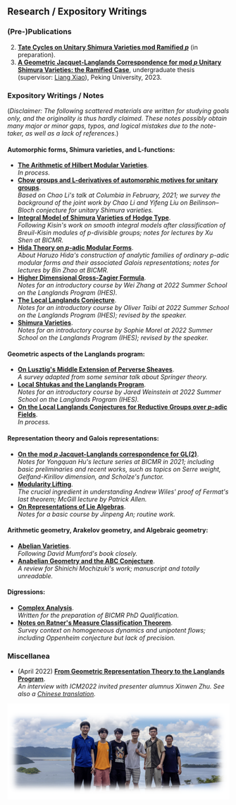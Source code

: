 ## Research / Expository Writings

### (Pre-)Publications

2. [**Tate Cycles on Unitary Shimura Varieties mod Ramified _p_**]() (in preparation).
1. [**A Geometric Jacquet-Langlands Correspondence for mod _p_ Unitary Shimura Varieties: the Ramified Case**](./blurbs/undergradthesis.pdf), undergraduate thesis (supervisor: [Liang Xiao](https://bicmr.pku.edu.cn/~lxiao/index.htm)), Peking University, 2023.



### Expository Writings / Notes

(_Disclaimer: The following scattered materials are written for studying goals only, and the originality is thus hardly claimed. These notes possibly obtain many major or minor gaps, typos, and logical mistakes due to the note-taker, as well as a lack of references._)



#### Automorphic forms, Shimura varieties, and L-functions:

- [**The Arithmetic of Hilbert Modular Varieties**](./blurbs/Hilb.pdf). <br/>
 _In process._
- [**Chow groups and L-derivatives of automorphic motives for unitary groups**](./blurbs/Li-Liu.pdf). <br/>
 _Based on Chao Li's talk at Columbia in February, 2021; we survey the background of the joint work by Chao Li and Yifeng Liu on Beilinson–Bloch conjecture for unitary Shimura varieties._
- [**Integral Model of Shimura Varieties of Hodge Type**](./blurbs/IntegralModel.pdf). <br/>
 _Following Kisin's work on smooth integral models after classification of Breuil-Kisin modules of p-divisible groups; notes for lectures by Xu Shen at BICMR._
- [**Hida Theory on _p_-adic Modular Forms**](./blurbs/Hida.pdf). <br/>
 _About Haruzo Hida's construction of analytic families of ordinary p-adic modular forms and their associated Galois representations; notes for lectures by Bin Zhao at BICMR._
- [**Higher Dimensional Gross-Zagier Formula**](./blurbs/HigherDimGZ.pdf). <br/>
 _Notes for an introductory course by Wei Zhang at 2022 Summer School on the Langlands Program (IHES)._
- [**The Local Langlands Conjecture**](./blurbs/LLC.pdf). <br/>
 _Notes for an introductory course by Oliver Taïbi at 2022 Summer School on the Langlands Program (IHES); revised by the speaker._
- [**Shimura Varieties**](./blurbs/Shvar.pdf). <br/>
 _Notes for an introductory course by Sophie Morel at 2022 Summer School on the Langlands Program (IHES); revised by the speaker._



#### Geometric aspects of the Langlands program:

- [**On Lusztig's Middle Extension of Perverse Sheaves**](./blurbs/MidExt.pdf). <br/>
 _A survey adapted from some seminar talk about Springer theory._
- [**Local Shtukas and the Langlands Program**](./blurbs/LocalShtukas.pdf). <br/>
 _Notes for an introductory course by Jared Weinstein at 2022 Summer School on the Langlands Program (IHES)._
- [**On the Local Langlands Conjectures for Reductive Groups over _p_-adic Fields**](). <br/>
 _In process._

#### Representation theory and Galois representations:

- [**On the mod _p_ Jacquet-Langlands correspondence for GL(2)**](./blurbs/modpJL.pdf). <br/>
 _Notes for Yongquan Hu's lecture series at BICMR in 2021; including basic preliminaries and recent works, such as topics on Serre weight, Gelfand-Kirillov dimension, and Scholze's functor._
- [**Modularity Lifting**](./blurbs/modlift.pdf). <br/>
 _The crucial ingredient in understanding Andrew Wiles' proof of Fermat's last theorem; McGill lecture by Patrick Allen._
- [**On Representations of Lie Algebras**](./blurbs/Lie.pdf). <br/>
 _Notes for a basic course by Jinpeng An; routine work._

#### Arithmetic geometry, Arakelov geometry, and Algebraic geometry:

- [**Abelian Varieties**](./blurbs/AV2022.pdf). <br/>
 _Following David Mumford's book closely._
- [**Anabelian Geometry and the ABC Conjecture**](./blurbs/AAGABC.pdf). <br/>
 _A review for Shinichi Mochizuki's work; manuscript and totally unreadable._


#### Digressions:

- [**Complex Analysis**](./blurbs/complex.pdf). <br/>
 _Written for the preparation of BICMR PhD Qualification._
- [**Notes on Ratner's Measure Classification Theorem**](./blurbs/Ratner.pdf). <br/>
 _Survey context on homogeneous dynamics and unipotent flows; including Oppenheim conjecture but lack of precision._





### Miscellanea

- (April 2022) [**From Geometric Representation Theory to the Langlands Program**](./miscellanea/Zhu-interview-en.pdf). <br/>
 _An interview with ICM2022 invited presenter alumnus Xinwen Zhu. See also a [Chinese translation](./miscellanea/Zhu-interview-ch.pdf)._

  
![group1](./group1.png)